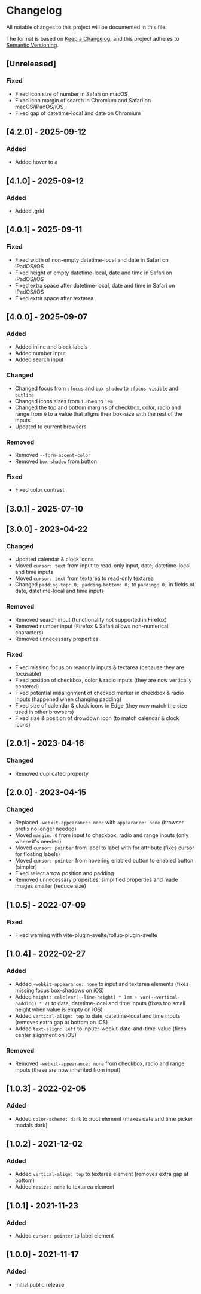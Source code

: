 # Changelog

All notable changes to this project will be documented in this file.

The format is based on [Keep a Changelog](https://keepachangelog.com/en/1.0.0/),
and this project adheres to [Semantic Versioning](https://semver.org/spec/v2.0.0.html).


## [Unreleased]

### Fixed

- Fixed icon size of number in Safari on macOS
- Fixed icon margin of search in Chromium and Safari on macOS/iPadOS/iOS
- Fixed gap of datetime-local and date on Chromium


## [4.2.0] - 2025-09-12

### Added

- Added hover to a


## [4.1.0] - 2025-09-12

### Added

- Added .grid


## [4.0.1] - 2025-09-11

### Fixed

- Fixed width of non-empty datetime-local and date in Safari on iPadOS/iOS
- Fixed height of empty datetime-local, date and time in Safari on iPadOS/iOS
- Fixed extra space after datetime-local, date and time in Safari on iPadOS/iOS
- Fixed extra space after textarea


## [4.0.0] - 2025-09-07

### Added

- Added inline and block labels
- Added number input
- Added search input

### Changed

- Changed focus from `:focus` and `box-shadow` to `:focus-visible` and `outline`
- Changed icons sizes from `1.05em` to `1em`
- Changed the top and bottom margins of checkbox, color, radio and range from `0` to a value that aligns their box-size with the rest of the inputs
- Updated to current browsers

### Removed

- Removed `--form-accent-color`
- Removed `box-shadow` from button

### Fixed

- Fixed color contrast


## [3.0.1] - 2025-07-10


## [3.0.0] - 2023-04-22

### Changed

- Updated calendar & clock icons
- Moved `cursor: text` from input to read-only input, date, datetime-local and time inputs
- Moved `cursor: text` from textarea to read-only textarea
- Changed `padding-top: 0; padding-bottom: 0;` to `padding: 0;` in fields of date, datetime-local and time inputs

### Removed

- Removed search input (functionality not supported in Firefox)
- Removed number input (Firefox & Safari allows non-numerical characters)
- Removed unnecessary properties

### Fixed

- Fixed missing focus on readonly inputs & textarea (because they are focusable)
- Fixed position of checkbox, color & radio inputs (they are now vertically centered)
- Fixed potential misalignment of checked marker in checkbox & radio inputs (happened when changing padding)
- Fixed size of calendar & clock icons in Edge (they now match the size used in other browsers)
- Fixed size & position of drowdown icon (to match calendar & clock icons)


## [2.0.1] - 2023-04-16

### Changed

- Removed duplicated property


## [2.0.0] - 2023-04-15

### Changed

- Replaced `-webkit-appearance: none` with `appearance: none` (browser prefix no longer needed)
- Moved `margin: 0` from input to checkbox, radio and range inputs (only where it's needed)
- Moved `cursor: pointer` from label to label with for attribute (fixes cursor for floating labels)
- Moved `cursor: pointer` from hovering enabled button to enabled button (simpler)
- Fixed select arrow position and padding
- Removed unnecessary properties, simplified properties and made images smaller (reduce size)


## [1.0.5] - 2022-07-09

### Fixed

- Fixed warning with vite-plugin-svelte/rollup-plugin-svelte


## [1.0.4] - 2022-02-27

### Added

- Added `-webkit-appearance: none` to input and textarea elements (fixes missing focus box-shadows on iOS)
- Added `height: calc(var(--line-height) * 1em + var(--vertical-padding) * 2)` to date, datetime-local and time inputs (fixes too small height when value is empty on iOS)
- Added `vertical-align: top` to date, datetime-local and time inputs (removes extra gap at bottom on iOS)
- Added `text-align: left` to input::-webkit-date-and-time-value (fixes center alignment on iOS)

### Removed

- Removed `-webkit-appearance: none` from checkbox, radio and range inputs (these are now inherited from input)


## [1.0.3] - 2022-02-05

### Added

- Added `color-scheme: dark` to :root element (makes date and time picker modals dark)


## [1.0.2] - 2021-12-02

### Added

- Added `vertical-align: top` to textarea element (removes extra gap at bottom)
- Added `resize: none` to textarea element


## [1.0.1] - 2021-11-23

### Added

- Added `cursor: pointer` to label element


## [1.0.0] - 2021-11-17

### Added

- Initial public release
